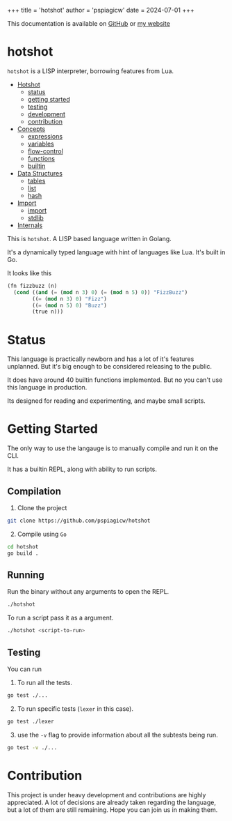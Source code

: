 +++
title = 'hotshot'
author = 'pspiagicw'
date = 2024-07-01
+++

This documentation is available on [GitHub](https://github.com/pspiagicw/hotshot) or [my website](https://falconite.xyz/hotshot)

# hotshot

`hotshot` is a LISP interpreter, borrowing features from Lua.


 - [Hotshot](#hotshot)
    - [status](#status)
    - [getting started](#getting-started)
    - [testing](#testing)
    - [development](#development)
    - [contribution](#contribution)
 - [Concepts](#concepts)
    - [expressions](#expressions)
    - [variables](#variables)
    - [flow-control](#flow-control)
    - [functions](#functions)
    - [builtin](#builtin)
 - [Data Structures](#data-stucture)
    - [tables](#table)
    - [list](#list)
    - [hash](#hash)
 - [Import](#import)
    - [import](#import)
    - [stdlib](#stdlib)
 - [Internals]()

This is `hotshot`. A LISP based language written in Golang.

It's a dynamically typed language with hint of languages like Lua.
It's built in Go.

It looks like this

```lisp
(fn fizzbuzz (n)
  (cond ((and (= (mod n 3) 0) (= (mod n 5) 0)) "FizzBuzz")
        ((= (mod n 3) 0) "Fizz")
        ((= (mod n 5) 0) "Buzz")
        (true n)))
```

# Status

This language is practically newborn and has a lot of it's features unplanned.
But it's big enough to be considered releasing to the public.

It does have around 40 builtin functions implemented. 
But no you can't use this language in production.

Its designed for reading and experimenting, and maybe small scripts.

# Getting Started

The only way to use the langauge is to manually compile and run it on the CLI.

It has a builtin REPL, along with ability to run scripts.

## Compilation

1. Clone the project

```sh
git clone https://github.com/pspiagicw/hotshot
```

2. Compile using `Go`

```sh
cd hotshot
go build .
```

## Running

Run the binary without any arguments to open the REPL.

```sh
./hotshot
```

To run a script pass it as a argument.

```sh
./hotshot <script-to-run>
```
## Testing

You can run

1. To run all the tests.


```sh
go test ./...
```

2. To run specific tests (`lexer` in this case).

```sh
go test ./lexer
```

3. use the `-v` flag to provide information about all the subtests being run.

```sh
go test -v ./...
```

# Contribution

This project is under heavy development and contributions are highly appreciated.
A lot of decisions are already taken regarding the language, but a lot of them are still remaining.
Hope you can join us in making them.


